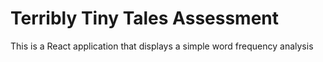# Terribly Tiny Tales Assessment
This is a React application that displays a simple word frequency analysis

